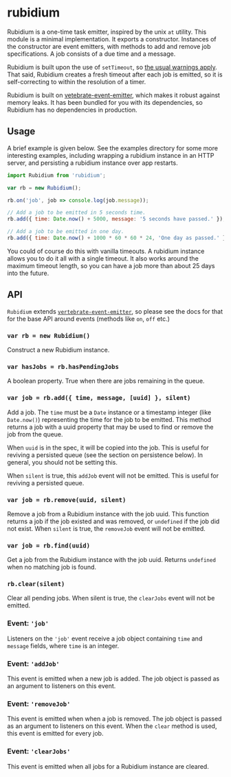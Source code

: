 # rubidium

Rubidium is a one-time task emitter, inspired by the unix `at` utility. This
module is a minimal implementation. It exports a constructor. Instances of the
constructor are event emitters, with methods to add and remove job
specifications. A job consists of a due time and a message.

Rubidium is built upon the use of `setTimeout`, so [the usual warnings apply](http://nodejs.org/api/timers.html#timers_settimeout_callback_delay_arg).
That said, Rubidium creates a fresh timeout after each job is emitted, so it is
self-correcting to within the resolution of a timer.

Rubidium is built on
[vetebrate-event-emitter](https://github.com/qubyte/vertebrate-event-emitter),
which makes it robust against memory leaks. It has been bundled for you with
its dependencies, so Rubidium has no dependencies in production.

## Usage

A brief example is given below. See the examples directory for some more
interesting examples, including wrapping a rubidium instance in an HTTP server,
and persisting a rubidium instance over app restarts.

```javascript
import Rubidium from 'rubidium';

var rb = new Rubidium();

rb.on('job', job => console.log(job.message));

// Add a job to be emitted in 5 seconds time.
rb.add({ time: Date.now() + 5000, message: '5 seconds have passed.' });

// Add a job to be emitted in one day.
rb.add({ time: Date.now() + 1000 * 60 * 60 * 24, 'One day as passed.' });
```

You could of course do this with vanilla timeouts. A rubidium instance allows
you to do it all with a single timeout. It also works around the maximum timeout
length, so you can have a job more than about 25 days into the future.

## API

`Rubidium` extends
[`vertebrate-event-emitter`](https://github.com/qubyte/vertebrate-event-emitter),
so please see the docs for that for the base API around events (methods like
`on`, `off` etc.)

### `var rb = new Rubidium()`

Construct a new Rubidium instance.

### `var hasJobs = rb.hasPendingJobs`

A boolean property. True when there are jobs remaining in the queue.

### `var job = rb.add({ time, message, [uuid] }, silent)`

Add a job. The `time` must be a `Date` instance or a timestamp integer (like
`Date.now()`) representing the time for the job to be emitted. This method
returns a job with a uuid property that may be used to find or remove the job
from the queue.

When `uuid` is in the spec, it will be copied into the job. This is useful for
reviving a persisted queue (see the section on persistence below). In general,
you should not be setting this.

When `silent` is true, this `addJob` event will not be emitted. This is useful
for reviving a persisted queue.

### `var job = rb.remove(uuid, silent)`

Remove a job from a Rubidium instance with the job uuid. This function returns a
job if the job existed and was removed, or `undefined` if the job did not exist.
When `silent` is true, the `removeJob` event will not be emitted.

### `var job = rb.find(uuid)`

Get a job from the Rubidium instance with the job uuid. Returns `undefined` when
no matching job is found.

### `rb.clear(silent)`

Clear all pending jobs. When silent is true, the `clearJobs` event will not be
emitted.

### Event: `'job'`

Listeners on the `'job'` event receive a job object containing `time` and
`message` fields, where `time` is an integer.

### Event: `'addJob'`

This event is emitted when a new job is added. The job object is passed as an
argument to listeners on this event.

### Event: `'removeJob'`

This event is emitted when when a job is removed. The job object is passed as an
argument to listeners on this event. When the `clear` method is used, this event
is emitted for every job.

### Event: `'clearJobs'`

This event is emitted when all jobs for a Rubidium instance are cleared.
